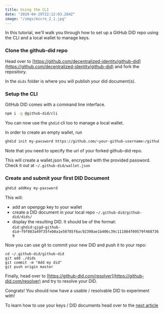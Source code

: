 ```yaml
---
title: Using the CLI
date: "2019-04-29T22:12:03.284Z"
image: "/imgs/micro_2_1.jpg"
---
```


In this tutorial, we'll walk you through how to set up a GitHub DID repo using the CLI and a local wallet to manage keys.


### Clone the github-did repo

Head over to [https://github.com/decentralized-identity/github-did](https://github.com/decentralized-identity/github-did) and fork the repository.

In the `dids` folder is where you will publish your did document(s).

### Setup the CLI

GitHub DID comes with a command line interface.

```bash
npm i -g @github-did/cli
```

You can now use the `ghdid` cli too to manage a local wallet.

In order to create an empty wallet, run

```bash
ghdid init my-password https://github.com/<your-github-username>/github-did
```
Note that you need to specify the url of your forked github-did repo.

This will create a wallet.json file, encrypted with the provided password. Check it out at `~/.github-did/wallet.json`

### Create and submit your first DID Document

```bash
ghdid addKey my-password
```

This will:
- add an openpgp key to your wallet
- create a DID document in your local repo `~/.github-did/github-did/dids/`
- display the resulting DID. It should be of the format: `did:ghdid:gjgd~github-did~f9f083a49f35feb0a1e50785f6ac92398ae1b406c39c111084f09579f4687369`

Now you can use git to commit your new DID and push it to your repo:

```
cd ~/.github-did/github-did
git add ./dids
git commit -m "Add my did"
git push origin master
```

Finally, head over to [https://github-did.com/resolver](https://github-did.com/resolver) and try to resolve your DID.

Congrats! You should now have a usable / resolvable DID to experiment with!

To learn how to use your keys / DID documents head over to the [next article](#)